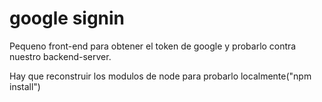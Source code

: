 # google signin
Pequeno front-end para obtener el token de google y probarlo contra nuestro
backend-server.

Hay que reconstruir los modulos de node para probarlo localmente("npm install")
